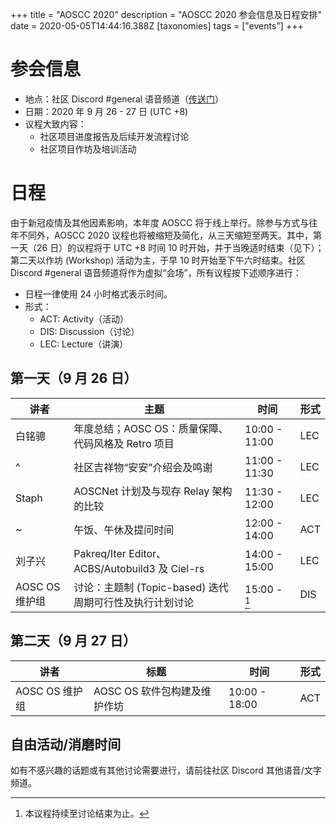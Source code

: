 +++
title = "AOSCC 2020"
description = "AOSCC 2020 参会信息及日程安排"
date = 2020-05-05T14:44:16.388Z
[taxonomies]
tags = ["events"]
+++

# 参会信息

- 地点：社区 Discord #general 语音频道（[传送门](https://discord.gg/VYPHgt9)）
- 日期：2020 年 9 月 26 - 27 日 (UTC +8)
- 议程大致内容：
	- 社区项目进度报告及后续开发流程讨论
	- 社区项目作坊及培训活动

# 日程

由于新冠疫情及其他因素影响，本年度 AOSCC 将于线上举行。除参与方式与往年不同外，AOSCC 2020 议程也将被缩短及简化，从三天缩短至两天。其中，第一天（26 日）的议程将于 UTC +8 时间 10 时开始，并于当晚适时结束（见下）；第二天以作坊 (Workshop) 活动为主，于早 10 时开始至下午六时结束。社区 Discord #general 语音频道将作为虚拟“会场”，所有议程按下述顺序进行：

- 日程一律使用 24 小时格式表示时间。
- 形式：
	- ACT: Activity（活动） 
	- DIS: Discussion（讨论）
	- LEC: Lecture（讲演）

## 第一天（9 月 26 日）

| 讲者           | 主题                                                    | 时间          | 形式 |
|----------------|---------------------------------------------------------|---------------|------|
| 白铭骢         | 年度总结；AOSC OS：质量保障、代码风格及 Retro 项目      | 10:00 - 11:00 | LEC  |
| ^              | 社区吉祥物“安安”介绍会及鸣谢                            | 11:00 - 11:30 | LEC  |
| Staph          | AOSCNet 计划及与现存 Relay 架构的比较                   | 11:30 - 12:00 | LEC  |
| ~              | 午饭、午休及提问时间                                    | 12:00 - 14:00 | ACT  |
| 刘子兴         | Pakreq/Iter Editor、ACBS/Autobuild3 及 Ciel-rs          | 14:00 - 15:00 | LEC  |
| AOSC OS 维护组 | 讨论：主题制 (Topic-based) 迭代周期可行性及执行计划讨论 | 15:00 - [^1]  | DIS  |

[^1]: 本议程持续至讨论结束为止。

## 第二天（9 月 27 日）

| 讲者           | 标题                                            | 时间          | 形式 |
|----------------|-------------------------------------------------|---------------|------|
| AOSC OS 维护组 | AOSC OS 软件包构建及维护作坊                    | 10:00 - 18:00 | ACT  |

## 自由活动/消磨时间

如有不感兴趣的话题或有其他讨论需要进行，请前往社区 Discord 其他语音/文字频道。
